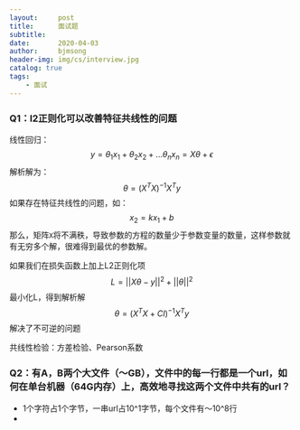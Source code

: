 ```yaml
---
layout:     post
title:      面试题
subtitle:   
date:       2020-04-03
author:     bjmsong
header-img: img/cs/interview.jpg
catalog: true
tags:
    - 面试
---
```



### Q1：l2正则化可以改善特征共线性的问题 

线性回归：
$$
y = \theta_1x_1+\theta_2x_2+...\theta_nx_n=X\theta+\epsilon
$$
解析解为：
$$
\theta = (X^TX)^{-1}X^Ty
$$
如果存在特征共线性的问题，如：
$$
x_2 = kx_1+b
$$
那么，矩阵`X`将不满秩，导致参数的方程的数量少于参数变量的数量，这样参数就有无穷多个解，很难得到最优的参数解。

如果我们在损失函数上加上L2正则化项
$$
L = ||X\theta-y||^2+||\theta||^2
$$
最小化L，得到解析解
$$
\theta = (X^TX+CI)^{-1}X^Ty
$$
解决了不可逆的问题



共线性检验：方差检验、Pearson系数



### Q2：有A，B两个大文件（～GB），文件中的每一行都是一个url，如何在单台机器（64G内存）上，高效地寻找这两个文件中共有的url？
- 1个字符占1个字节，一串url占10^1字节，每个文件有～10^8行
- 


